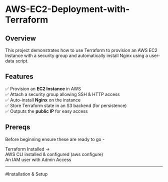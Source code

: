 # AWS-EC2-Deployment-with-Terraform

## Overview 
This project demonstrates how to use Terraform to provision an AWS EC2 Instance with a security group and automatically install Nginx using a user-data script. 

## Features 
:white_check_mark: Provision an **EC2 Instance** in AWS    
:white_check_mark: Attach a security group allowing SSH & HTTP access     
:white_check_mark: Auto-install **Nginx** on the instance    
:white_check_mark: Store Terraform state in an S3 backend (for persistence)     
:white_check_mark: Outputs the **public IP** for easy access    


## Prereqs
Before beginning ensure these are ready to go - 

Terraform Installed ->    
AWS CLI installed & configured (aws configure)     
An IAM user with Admin Access    

---

#Installation & Setup

